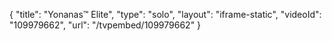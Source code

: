 {
    "title": "Yonanas&trade; Elite",
    "type": "solo",
    "layout": "iframe-static",
    "videoId": "109979662",
    "url": "\/tvpembed\/109979662"
}